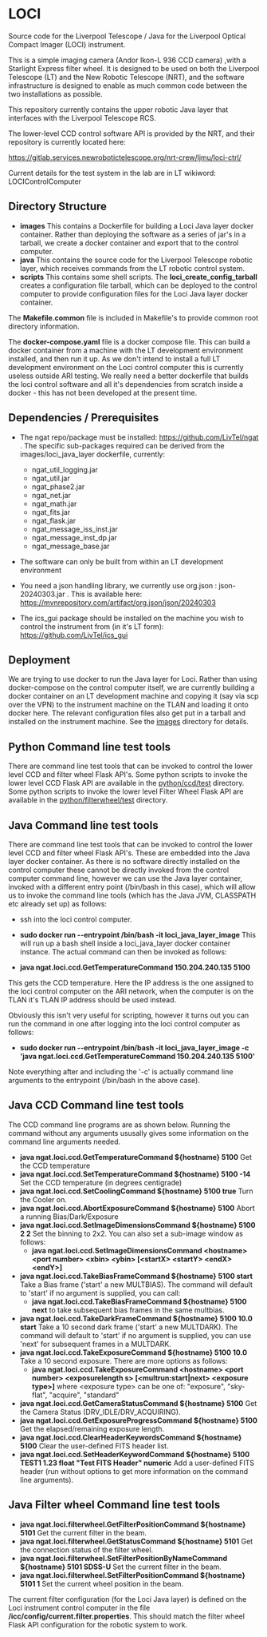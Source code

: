 # LOCI

Source code for the Liverpool Telescope / Java for the Liverpool Optical Compact Imager (LOCI) instrument.

This is a simple imaging camera (Andor Ikon-L 936 CCD camera) ,with a Starlight Express filter wheel. It is designed to be used on both the Liverpool Telescope (LT) and the New Robotic Telescope (NRT), and the software infrastructure is designed to enable as much common code between the two installations as possible.

This repository currently contains the upper robotic Java layer that interfaces with the Liverpool Telescope RCS.

The lower-level CCD control software API is provided by the NRT, and their repository is currently located here:

https://gitlab.services.newrobotictelescope.org/nrt-crew/ljmu/loci-ctrl/

Current details for the test system in the lab are in LT wikiword: LOCIControlComputer

## Directory Structure

* **images** This contains a Dockerfile for building a Loci Java layer docker container. Rather than deploying the software as a series of jar's in a tarball, we create a docker container and export that to the control computer.
* **java** This contains the source code for the Liverpool Telescope robotic layer, which receives commands from the LT robotic control system.
* **scripts** This contains some shell scripts. The **loci_create_config_tarball** creates a configuration file tarball, which can be deployed to the control computer to provide configuration files for the Loci Java layer docker container.

The **Makefile.common** file is included in Makefile's to provide common root directory information.

The **docker-compose.yaml** file is a docker compose file. This can build a docker container from a machine with the LT development environment installed, and then run it up. As we don't intend to install a full LT development environment on the Loci control computer this is currently useless outside ARI testing. We really need a better dockerfile that builds the loci control software and all it's dependencies from scratch inside a docker - this has not been developed at the present time.

## Dependencies / Prerequisites

* The ngat repo/package must be installed: https://github.com/LivTel/ngat .  The specific sub-packages required can be derived from the images/loci_java_layer dockerfile, currently:
  * ngat_util_logging.jar
  * ngat_util.jar
  * ngat_phase2.jar
  * ngat_net.jar
  * ngat_math.jar
  * ngat_fits.jar
  * ngat_flask.jar
  * ngat_message_iss_inst.jar
  * ngat_message_inst_dp.jar
  * ngat_message_base.jar
* The software can only be built from within an LT development environment
* You need a json handling library, we currently use org.json : json-20240303.jar . This is available here: https://mvnrepository.com/artifact/org.json/json/20240303

* The ics_gui package should be installed on the machine you wish to control the instrument from (in it's LT form): https://github.com/LivTel/ics_gui

## Deployment

We are trying to use docker to run the Java layer for Loci. Rather than using docker-compose on the control computer itself, we are currently building a docker container on an LT development machine and copying it (say via scp over the VPN) to the instrument machine on the TLAN and loading it onto docker here. The relevant configuration files also get put in a tarball and installed on the instrument machine. See the [images](images) directory for details.


## Python Command line test tools

There are command line test tools that can be invoked to control the lower level CCD and filter wheel Flask API's. Some python scripts to invoke the lower level CCD Flask API are available in the [python/ccd/test](python/ccd/test) directory. Some python scripts to invoke the lower level Filter Wheel Flask API are available in the [python/filterwheel/test](python/filterwheel/test) directory.

## Java Command line test tools

There are command line test tools that can be invoked to control the lower level CCD and filter wheel Flask API's. These are embedded into the Java layer docker container. As there is no software directly installed on the control computer these cannot be directly invoked from the control computer command line, however we can use the Java layer container, invoked with a different entry point (/bin/bash in this case), which will allow us to invoke the command line tools (which has the Java JVM, CLASSPATH etc already set up) as follows:


* ssh into the loci control computer.
* **sudo docker run --entrypoint /bin/bash -it loci_java_layer_image**
This will run up a bash shell inside a loci_java_layer docker container instance. The actual command can then be invoked as follows:

* **java ngat.loci.ccd.GetTemperatureCommand 150.204.240.135 5100**

This gets the CCD temperature. Here the IP address is the one assigned to the loci control computer on the ARI network, when the computer is on the TLAN it's TLAN IP address should be used instead.

Obviously this isn't very useful for scripting, however it turns out you can run the command in one after logging into the loci control computer as follows:

* **sudo docker run --entrypoint /bin/bash -it loci_java_layer_image -c 'java ngat.loci.ccd.GetTemperatureCommand 150.204.240.135 5100'**

Note everything after and including the '-c' is actually command line arguments to the entrypoint (/bin/bash in the above case).
 
## Java CCD Command line test tools

The CCD command line programs are as shown below. Running the command without any arguments ususally gives some information on the command line arguments needed.

* **java ngat.loci.ccd.GetTemperatureCommand ${hostname} 5100** Get the CCD temperature
* **java ngat.loci.ccd.SetTemperatureCommand ${hostname} 5100 -14** Set the CCD temperature (in degrees centigrade)
* **java ngat.loci.ccd.SetCoolingCommand ${hostname} 5100 true** Turn the Cooler on.
* **java ngat.loci.ccd.AbortExposureCommand ${hostname} 5100** Abort a running Bias/Dark/Exposure
* **java ngat.loci.ccd.SetImageDimensionsCommand ${hostname} 5100 2 2** Set the binning to 2x2. You can also set a sub-image window as follows:
  * **java ngat.loci.ccd.SetImageDimensionsCommand &lt;hostname&gt; &lt;port number&gt; &lt;xbin&gt; &lt;ybin&gt; [&lt;startX&gt; &lt;startY&gt; &lt;endX&gt; &lt;endY&gt;]**
* **java ngat.loci.ccd.TakeBiasFrameCommand ${hostname} 5100 start** Take a Bias frame ('start' a new MULTBIAS). The command will default to 'start' if no argument is supplied, you can  call:
  * **java ngat.loci.ccd.TakeBiasFrameCommand ${hostname} 5100 next** to take subsequent bias frames in the same multbias.
* **java ngat.loci.ccd.TakeDarkFrameCommand ${hostname} 5100 10.0 start** Take a 10 second dark frame ('start' a new MULTDARK). The command will default to 'start' if no argument is supplied, you can use 'next' for subsequent frames in a MULTDARK.
* **java ngat.loci.ccd.TakeExposureCommand ${hostname} 5100 10.0** Take a 10 second exposure. There are more options as follows:
  * **java ngat.loci.ccd.TakeExposureCommand &lt;hostname&gt; &lt;port number&gt; &lt;exposurelength s&gt; [&lt;multrun:start|next&gt; &lt;exposure type&gt;]** where &lt;exposure type&gt; can be one of: "exposure", "sky-flat", "acquire",  "standard"
* **java ngat.loci.ccd.GetCameraStatusCommand ${hostname} 5100** Get the Camera Status (DRV_IDLE/DRV_ACQUIRING).
* **java ngat.loci.ccd.GetExposureProgressCommand ${hostname} 5100** Get the elapsed/remaining exposure length.
* **java ngat.loci.ccd.ClearHeaderKeywordsCommand ${hostname} 5100** Clear the user-defined FITS header list.
* **java ngat.loci.ccd.SetHeaderKeywordCommand ${hostname} 5100 TEST1 1.23 float "Test FITS Header" numeric** Add a user-defined FITS header (run without options to get more information on the command line arguments).

## Java Filter wheel Command line test tools

* **java ngat.loci.filterwheel.GetFilterPositionCommand ${hostname} 5101** Get the current filter in the beam.
* **java ngat.loci.filterwheel.GetStatusCommand ${hostname} 5101** Get the connection status of the filter wheel.
* **java ngat.loci.filterwheel.SetFilterPositionByNameCommand ${hostname} 5101 SDSS-U** Set the current filter in the beam.
* **java ngat.loci.filterwheel.SetFilterPositionCommand ${hostname} 5101 1** Set the current wheel position in the beam.

The current filter configuration (for the Loci Java layer) is defined on the Loci instrument control computer in the file **/icc/config/current.filter.properties**. This should match the filter wheel Flask API configuration for the robotic system to work.
